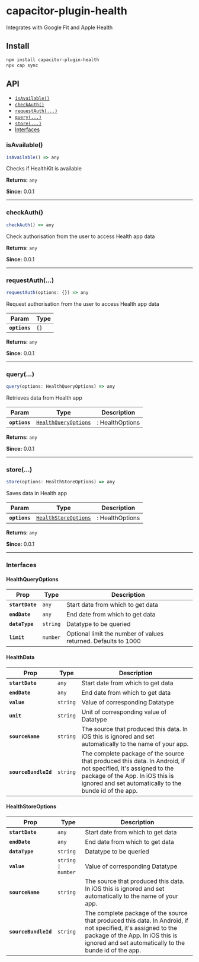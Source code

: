 # capacitor-plugin-health

Integrates with Google Fit and Apple Health

## Install

```bash
npm install capacitor-plugin-health
npx cap sync
```

## API

<docgen-index>

* [`isAvailable()`](#isavailable)
* [`checkAuth()`](#checkauth)
* [`requestAuth(...)`](#requestauth)
* [`query(...)`](#query)
* [`store(...)`](#store)
* [Interfaces](#interfaces)

</docgen-index>

<docgen-api>
<!--Update the source file JSDoc comments and rerun docgen to update the docs below-->

### isAvailable()

```typescript
isAvailable() => any
```

Checks if HealthKit is available

**Returns:** <code>any</code>

**Since:** 0.0.1

--------------------


### checkAuth()

```typescript
checkAuth() => any
```

Check authorisation from the user to access Health app data

**Returns:** <code>any</code>

**Since:** 0.0.1

--------------------


### requestAuth(...)

```typescript
requestAuth(options: {}) => any
```

Request authorisation from the user to access Health app data

| Param         | Type            |
| ------------- | --------------- |
| **`options`** | <code>{}</code> |

**Returns:** <code>any</code>

**Since:** 0.0.1

--------------------


### query(...)

```typescript
query(options: HealthQueryOptions) => any
```

Retrieves data from Health app

| Param         | Type                                                              | Description     |
| ------------- | ----------------------------------------------------------------- | --------------- |
| **`options`** | <code><a href="#healthqueryoptions">HealthQueryOptions</a></code> | : HealthOptions |

**Returns:** <code>any</code>

**Since:** 0.0.1

--------------------


### store(...)

```typescript
store(options: HealthStoreOptions) => any
```

Saves data in Health app

| Param         | Type                                                              | Description     |
| ------------- | ----------------------------------------------------------------- | --------------- |
| **`options`** | <code><a href="#healthstoreoptions">HealthStoreOptions</a></code> | : HealthOptions |

**Returns:** <code>any</code>

**Since:** 0.0.1

--------------------


### Interfaces


#### HealthQueryOptions

| Prop            | Type                | Description                                                    |
| --------------- | ------------------- | -------------------------------------------------------------- |
| **`startDate`** | <code>any</code>    | Start date from which to get data                              |
| **`endDate`**   | <code>any</code>    | End date from which to get data                                |
| **`dataType`**  | <code>string</code> | Datatype to be queried                                         |
| **`limit`**     | <code>number</code> | Optional limit the number of values returned. Defaults to 1000 |


#### HealthData

| Prop                 | Type                | Description                                                                                                                                                                                                 |
| -------------------- | ------------------- | ----------------------------------------------------------------------------------------------------------------------------------------------------------------------------------------------------------- |
| **`startDate`**      | <code>any</code>    | Start date from which to get data                                                                                                                                                                           |
| **`endDate`**        | <code>any</code>    | End date from which to get data                                                                                                                                                                             |
| **`value`**          | <code>string</code> | Value of corresponding Datatype                                                                                                                                                                             |
| **`unit`**           | <code>string</code> | Unit of corresponding value of Datatype                                                                                                                                                                     |
| **`sourceName`**     | <code>string</code> | The source that produced this data. In iOS this is ignored and set automatically to the name of your app.                                                                                                   |
| **`sourceBundleId`** | <code>string</code> | The complete package of the source that produced this data. In Android, if not specified, it's assigned to the package of the App. In iOS this is ignored and set automatically to the bunde id of the app. |


#### HealthStoreOptions

| Prop                 | Type                          | Description                                                                                                                                                                                                 |
| -------------------- | ----------------------------- | ----------------------------------------------------------------------------------------------------------------------------------------------------------------------------------------------------------- |
| **`startDate`**      | <code>any</code>              | Start date from which to get data                                                                                                                                                                           |
| **`endDate`**        | <code>any</code>              | End date from which to get data                                                                                                                                                                             |
| **`dataType`**       | <code>string</code>           | Datatype to be queried                                                                                                                                                                                      |
| **`value`**          | <code>string \| number</code> | Value of corresponding Datatype                                                                                                                                                                             |
| **`sourceName`**     | <code>string</code>           | The source that produced this data. In iOS this is ignored and set automatically to the name of your app.                                                                                                   |
| **`sourceBundleId`** | <code>string</code>           | The complete package of the source that produced this data. In Android, if not specified, it's assigned to the package of the App. In iOS this is ignored and set automatically to the bunde id of the app. |

</docgen-api>
